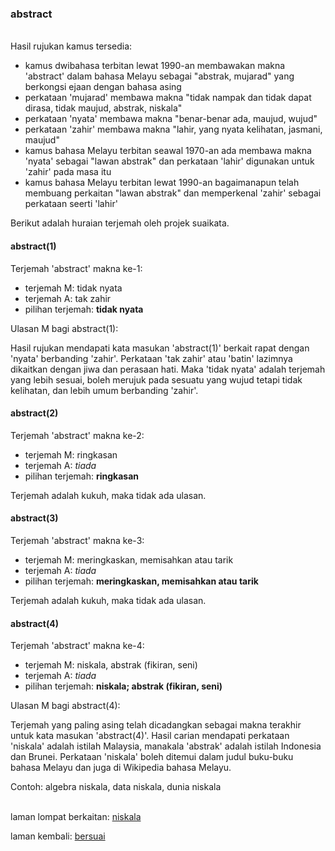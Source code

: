 ---
---

### abstract

&nbsp;  
Hasil rujukan kamus tersedia:

- kamus dwibahasa terbitan lewat 1990-an membawakan makna
'abstract' dalam bahasa Melayu sebagai "abstrak, mujarad"
yang berkongsi ejaan dengan bahasa asing
- perkataan 'mujarad' membawa makna "tidak nampak dan tidak
dapat dirasa, tidak maujud, abstrak, niskala"
- perkataan 'nyata' membawa makna "benar-benar ada, maujud,
wujud"
- perkataan 'zahir' membawa makna "lahir, yang nyata
kelihatan, jasmani, maujud"
- kamus bahasa Melayu terbitan seawal 1970-an ada membawa
makna 'nyata' sebagai "lawan abstrak" dan perkataan 'lahir'
digunakan untuk 'zahir' pada masa itu
- kamus bahasa Melayu terbitan lewat 1990-an bagaimanapun
telah membuang perkaitan "lawan abstrak" dan memperkenal
'zahir' sebagai perkataan seerti 'lahir'

Berikut adalah huraian terjemah oleh projek suaikata.

#### abstract(1)

Terjemah 'abstract' makna ke-1:

- terjemah M: tidak nyata
- terjemah A: tak zahir
- pilihan terjemah: **tidak nyata**

Ulasan M bagi abstract(1):

Hasil rujukan mendapati kata masukan 'abstract(1)' berkait
rapat dengan 'nyata' berbanding 'zahir'. Perkataan 'tak
zahir' atau 'batin' lazimnya dikaitkan dengan jiwa dan
perasaan hati. Maka 'tidak nyata' adalah terjemah yang
lebih sesuai, boleh merujuk pada sesuatu yang wujud tetapi
tidak kelihatan, dan lebih umum berbanding 'zahir'.

#### abstract(2)

Terjemah 'abstract' makna ke-2:

- terjemah M: ringkasan
- terjemah A: *tiada*
- pilihan terjemah: **ringkasan**

Terjemah adalah kukuh, maka tidak ada ulasan.

#### abstract(3)

Terjemah 'abstract' makna ke-3:

- terjemah M: meringkaskan, memisahkan atau tarik
- terjemah A: *tiada*
- pilihan terjemah: **meringkaskan, memisahkan atau tarik**

Terjemah adalah kukuh, maka tidak ada ulasan.

#### abstract(4)

Terjemah 'abstract' makna ke-4:

- terjemah M: niskala, abstrak (fikiran, seni)
- terjemah A: *tiada*
- pilihan terjemah: **niskala; abstrak (fikiran, seni)**

Ulasan M bagi abstract(4):

Terjemah yang paling asing telah dicadangkan sebagai makna
terakhir untuk kata masukan 'abstract(4)'. Hasil carian
mendapati perkataan 'niskala' adalah istilah Malaysia,
manakala 'abstrak' adalah istilah Indonesia dan Brunei.
Perkataan 'niskala' boleh ditemui dalam judul buku-buku
bahasa Melayu dan juga di Wikipedia bahasa Melayu.

Contoh: algebra niskala, data niskala, dunia niskala

&nbsp;  
laman lompat berkaitan: [niskala][1]

laman kembali: [bersuai][0]

  [0]: ../../bersuai.md
  [1]: ../ms/niskala.md
